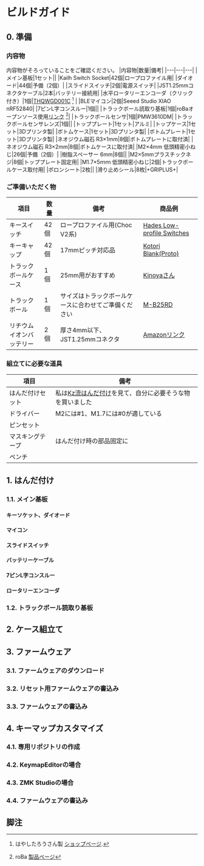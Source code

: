 # ビルドガイド

## 0. 準備
### 内容物
内容物がそろっていることをご確認ください。
|内容物|数量|備考|
|---|---|---|
|メイン基板|1セット||
|Kailh Switch Socket|42個|ロープロファイル用|
|ダイオード|44個|予備（2個）|
|スライドスイッチ|2個|電源スイッチ|
|JST1.25mmコネクタケーブル|2本|バッテリー接続用|
|水平ロータリーエンコーダ（クリック付き）|1個|[THQWGD001C](https://tarohayashi.booth.pm/items/5967252) [^1] |
|BLEマイコン|2個|Seeed Studio XIAO nRF52840|
|7ピンL字コンスルー|1個||
|トラックボール読取り基板|1個|roBaオープンソース使用[リンク](https://github.com/kumamuk-git/roBa/tree/main/pcb/pmw3610_breakout_for_roBa) [^2]|
|トラックボールセンサ|1個|PMW3610DM|
|トラックボールセンサレンズ|1個||
|トッププレート|1セット|アルミ|
|トップケース|1セット|3Dプリンタ製|
|ボトムケース|1セット|3Dプリンタ製|
|ボトムプレート|1セット|3Dプリンタ製|
|ネオジウム磁石 R3×1mm|8個|ボトムプレートに取付済|
|ネオジウム磁石 R3×2mm|8個|ボトムケースに取付済|
|M2×4mm 低頭精密小ねじ|26個|予備（2個）|
|樹脂スペーサー 6mm|8個||
|M2×5mmプラスチックネジ|8個|トッププレート固定用|
|M1.7×5ｍｍ 低頭精密小ねじ|2個|トラックボールケース取付用|
|ポロンシート|2枚||
|滑り止めシール|8枚|+GRIPLUS+|

### ご準備いただく物
|項目|数量|備考|商品例|
|---|---|---|---|
|キースイッチ|42個|ロープロファイル用(Choc V2系)|[Hades Low-profile Switches](https://www.lofree.co/products/hades-low-profile-pom-switches)|
|キーキャップ|42個|17mmピッチ対応品|[Kotori Blank(Proto)](https://booth.pm/ja/items/6781056)|
|トラックボールケース|1個|25mm用がおすすめ|[Kinoyaさん](https://kinoya.booth.pm/items/6064755)|
|トラックボール|1個|サイズはトラックボールケースに合わせてご準備ください|[M-B25RD](https://www.elecom.co.jp/products/M-B25RD.html)|
|リチウムイオンバッテリー|2個|厚さ4mm以下、JST1.25mmコネクタ|[Amazonリンク](https://www.amazon.co.jp/dp/B0D4VK35RJ?ref=ppx_yo2ov_dt_b_fed_asin_title)|

### 組立てに必要な道具
|項目|備考|
|---|---|
|はんだ付けセット|私は[Kz流はんだ付け](https://note.com/kazu_dob/n/nd0040b07fc6e)を見て、自分に必要そうな物を買いました|
|ドライバー|M2には#1、M1.7には#0が適している|
|ピンセット||
|マスキングテープ|はんだ付け時の部品固定に|
|ペンチ||


## 1. はんだ付け
### 1.1. メイン基板

#### キーソケット、ダイオード

#### マイコン

#### スライドスイッチ

#### バッテリーケーブル

#### 7ピンL字コンスルー

#### ロータリーエンコーダ


### 1.2. トラックボール読取り基板

## 2. ケース組立て

## 3. ファームウェア
### 3.1. ファームウェアのダウンロード

### 3.2. リセット用ファームウェアの書込み

### 3.3. ファームウェアの書込み

## 4. キーマップカスタマイズ
### 4.1. 専用リポジトリの作成

### 4.2. KeymapEditorの場合

### 4.3. ZMK Studioの場合

### 4.4. ファームウェアの書込み

## 脚注
[^1]:はやしたろうさん製 [ショップページ](https://tarohayashi.booth.pm/).
[^2]:roBa [製品ページ](https://booth.pm/ja/items/6010869?srsltid=AfmBOopq70Ue1cWkGQTA1_aS9Vm7guz2w68s4GnI2Vtczi-fyKXTgD8y)

